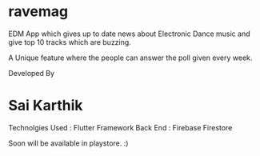 # ravemag
EDM App which gives up to date news about Electronic Dance music and give top 10 tracks which are buzzing.

A Unique feature where the people can answer the poll given every week.

Developed By <h1>Sai Karthik</h1>

Technolgies Used : Flutter Framework
Back End : Firebase Firestore


Soon will be available in playstore. :)
